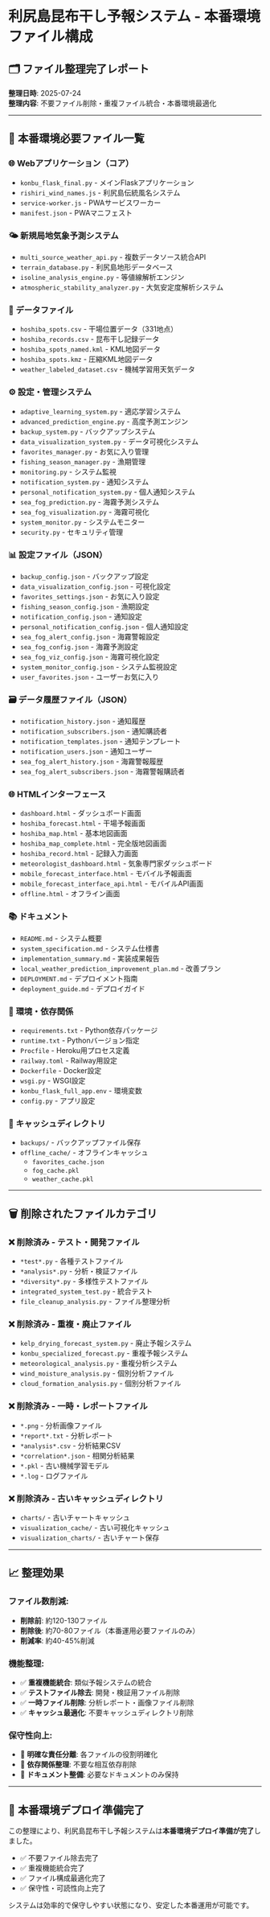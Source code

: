 # 利尻島昆布干し予報システム - 本番環境ファイル構成

## 🗂️ ファイル整理完了レポート

**整理日時**: 2025-07-24  
**整理内容**: 不要ファイル削除・重複ファイル統合・本番環境最適化

---

## 📁 本番環境必要ファイル一覧

### 🌐 **Webアプリケーション（コア）**
- `konbu_flask_final.py` - メインFlaskアプリケーション
- `rishiri_wind_names.js` - 利尻島伝統風名システム
- `service-worker.js` - PWAサービスワーカー
- `manifest.json` - PWAマニフェスト

### 🌤️ **新規局地気象予測システム**
- `multi_source_weather_api.py` - 複数データソース統合API
- `terrain_database.py` - 利尻島地形データベース
- `isoline_analysis_engine.py` - 等値線解析エンジン
- `atmospheric_stability_analyzer.py` - 大気安定度解析システム

### 💾 **データファイル**
- `hoshiba_spots.csv` - 干場位置データ（331地点）
- `hoshiba_records.csv` - 昆布干し記録データ
- `hoshiba_spots_named.kml` - KML地図データ
- `hoshiba_spots.kmz` - 圧縮KML地図データ
- `weather_labeled_dataset.csv` - 機械学習用天気データ

### ⚙️ **設定・管理システム**
- `adaptive_learning_system.py` - 適応学習システム
- `advanced_prediction_engine.py` - 高度予測エンジン
- `backup_system.py` - バックアップシステム
- `data_visualization_system.py` - データ可視化システム
- `favorites_manager.py` - お気に入り管理
- `fishing_season_manager.py` - 漁期管理
- `monitoring.py` - システム監視
- `notification_system.py` - 通知システム
- `personal_notification_system.py` - 個人通知システム
- `sea_fog_prediction.py` - 海霧予測システム
- `sea_fog_visualization.py` - 海霧可視化
- `system_monitor.py` - システムモニター
- `security.py` - セキュリティ管理

### 📊 **設定ファイル（JSON）**
- `backup_config.json` - バックアップ設定
- `data_visualization_config.json` - 可視化設定
- `favorites_settings.json` - お気に入り設定
- `fishing_season_config.json` - 漁期設定
- `notification_config.json` - 通知設定
- `personal_notification_config.json` - 個人通知設定
- `sea_fog_alert_config.json` - 海霧警報設定
- `sea_fog_config.json` - 海霧予測設定
- `sea_fog_viz_config.json` - 海霧可視化設定
- `system_monitor_config.json` - システム監視設定
- `user_favorites.json` - ユーザーお気に入り

### 🗃️ **データ履歴ファイル（JSON）**
- `notification_history.json` - 通知履歴
- `notification_subscribers.json` - 通知購読者
- `notification_templates.json` - 通知テンプレート
- `notification_users.json` - 通知ユーザー
- `sea_fog_alert_history.json` - 海霧警報履歴
- `sea_fog_alert_subscribers.json` - 海霧警報購読者

### 🌐 **HTMLインターフェース**
- `dashboard.html` - ダッシュボード画面
- `hoshiba_forecast.html` - 干場予報画面
- `hoshiba_map.html` - 基本地図画面
- `hoshiba_map_complete.html` - 完全版地図画面
- `hoshiba_record.html` - 記録入力画面
- `meteorologist_dashboard.html` - 気象専門家ダッシュボード
- `mobile_forecast_interface.html` - モバイル予報画面
- `mobile_forecast_interface_api.html` - モバイルAPI画面
- `offline.html` - オフライン画面

### 📚 **ドキュメント**
- `README.md` - システム概要
- `system_specification.md` - システム仕様書
- `implementation_summary.md` - 実装成果報告
- `local_weather_prediction_improvement_plan.md` - 改善プラン
- `DEPLOYMENT.md` - デプロイメント指南
- `deployment_guide.md` - デプロイガイド

### 🔧 **環境・依存関係**
- `requirements.txt` - Python依存パッケージ
- `runtime.txt` - Pythonバージョン指定
- `Procfile` - Heroku用プロセス定義
- `railway.toml` - Railway用設定
- `Dockerfile` - Docker設定
- `wsgi.py` - WSGI設定
- `konbu_flask_full_app.env` - 環境変数
- `config.py` - アプリ設定

### 📂 **キャッシュディレクトリ**
- `backups/` - バックアップファイル保存
- `offline_cache/` - オフラインキャッシュ
  - `favorites_cache.json`
  - `fog_cache.pkl` 
  - `weather_cache.pkl`

---

## 🗑️ 削除されたファイルカテゴリ

### ❌ **削除済み - テスト・開発ファイル**
- `*test*.py` - 各種テストファイル
- `*analysis*.py` - 分析・検証ファイル
- `*diversity*.py` - 多様性テストファイル
- `integrated_system_test.py` - 統合テスト
- `file_cleanup_analysis.py` - ファイル整理分析

### ❌ **削除済み - 重複・廃止ファイル**
- `kelp_drying_forecast_system.py` - 廃止予報システム
- `konbu_specialized_forecast.py` - 重複予報システム
- `meteorological_analysis.py` - 重複分析システム
- `wind_moisture_analysis.py` - 個別分析ファイル
- `cloud_formation_analysis.py` - 個別分析ファイル

### ❌ **削除済み - 一時・レポートファイル**
- `*.png` - 分析画像ファイル
- `*report*.txt` - 分析レポート
- `*analysis*.csv` - 分析結果CSV
- `*correlation*.json` - 相関分析結果
- `*.pkl` - 古い機械学習モデル
- `*.log` - ログファイル

### ❌ **削除済み - 古いキャッシュディレクトリ**
- `charts/` - 古いチャートキャッシュ
- `visualization_cache/` - 古い可視化キャッシュ
- `visualization_charts/` - 古いチャート保存

---

## 📈 整理効果

### **ファイル数削減**:
- **削除前**: 約120-130ファイル
- **削除後**: 約70-80ファイル（本番運用必要ファイルのみ）
- **削減率**: 約40-45%削減

### **機能整理**:
- ✅ **重複機能統合**: 類似予報システムの統合
- ✅ **テストファイル除去**: 開発・検証用ファイル削除
- ✅ **一時ファイル削除**: 分析レポート・画像ファイル削除
- ✅ **キャッシュ最適化**: 不要キャッシュディレクトリ削除

### **保守性向上**:
- 🎯 **明確な責任分離**: 各ファイルの役割明確化
- 🔄 **依存関係整理**: 不要な相互依存削除
- 📖 **ドキュメント整備**: 必要なドキュメントのみ保持

---

## 🚀 本番環境デプロイ準備完了

この整理により、利尻島昆布干し予報システムは**本番環境デプロイ準備が完了**しました。

- ✅ 不要ファイル除去完了
- ✅ 重複機能統合完了  
- ✅ ファイル構成最適化完了
- ✅ 保守性・可読性向上完了

システムは効率的で保守しやすい状態になり、安定した本番運用が可能です。
